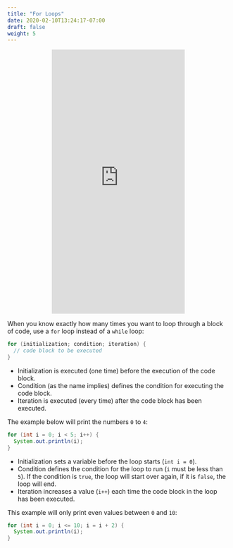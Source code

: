 ```yaml
---
title: "For Loops"
date: 2020-02-10T13:24:17-07:00
draft: false
weight: 5
---
```


<p style="text-align: center;"><iframe width="60%" height="600px" src="https://www.youtube.com/embed/QHM7dmhFP64" frameborder="0" allow="accelerometer; autoplay; clipboard-write; encrypted-media; gyroscope; picture-in-picture" allowfullscreen></iframe></p>

<!--<link rel="stylesheet" href="../../style.css">-->

When you know exactly how many times you want to loop through a block of code, use a `for` loop instead of a `while` loop:

```java
for (initialization; condition; iteration) {
  // code block to be executed
}
```

- Initialization is executed (one time) before the execution of the code block.
- Condition (as the name implies) defines the condition for executing the code block.
- Iteration is executed (every time) after the code block has been executed.

The example below will print the numbers `0` to `4`:

```java
for (int i = 0; i < 5; i++) {
  System.out.println(i);
}
```

- Initialization sets a variable before the loop starts (`int i = 0`).
- Condition defines the condition for the loop to run (`i` must be less than `5`). If the condition is `true`, the loop will start over again, if it is `false`, the loop will end.
- Iteration increases a value (`i++`) each time the code block in the loop has been executed.

This example will only print even values between `0` and `10`:

```java
for (int i = 0; i <= 10; i = i + 2) {
  System.out.println(i);
}
```